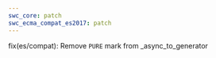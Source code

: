 ```yaml
---
swc_core: patch
swc_ecma_compat_es2017: patch
---
```


fix(es/compat): Remove `PURE` mark from _async_to_generator
